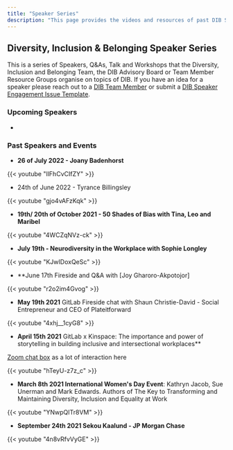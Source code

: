 ```yaml
---
title: "Speaker Series"
description: "This page provides the videos and resources of past DIB Speaker Series events and an active list of upcoming DIB Speaker Series talks"
---
```


## Diversity, Inclusion & Belonging Speaker Series

This is a series of Speakers, Q&As, Talk and Workshops that the Diversity, Inclusion and Belonging Team, the DIB Advisory Board or Team Member Resource Groups organise on topics of DIB. If you have an idea for a speaker please reach out to a [DIB Team Member](/handbook/company/culture/inclusion/#diversity-inclusion-and-belonging-team) or submit a [DIB Speaker Engagement Issue Template](https://gitlab.com/gitlab-com/people-group/dib-diversity-inclusion-and-belonging/diversity-and-inclusion/-/issues/new#).

### Upcoming Speakers

-

### Past Speakers and Events

- **26 of July 2022 - Joany Badenhorst**

{{< youtube "lIFhCvCIfZY" >}}

- 24th of June 2022 - Tyrance Billingsley

{{< youtube "gjo4vAFzKqk" >}}

- **19th/ 20th of October 2021 - 50 Shades of Bias with Tina, Leo and Maribel**

{{< youtube "4WCZqNVz-ck" >}}

- **July 19th - Neurodiversity in the Workplace with Sophie Longley**

{{< youtube "KJwIDoxQeSc" >}}

- **June 17th Fireside and Q&A with [Joy Gharoro-Akpotojor]

{{< youtube "r2o2im4Gvog" >}}

- **May 19th 2021** GitLab Fireside chat with Shaun Christie-David - Social Entrepreneur and CEO of Plateitforward

{{< youtube "4xhj__1cyG8" >}}

- **April 15th 2021** GitLab x Kinspace: The importance and power of storytelling in building inclusive and intersectional workplaces**

[Zoom chat box](https://docs.google.com/document/d/1HPDZn1xx2ilTiyU3vdk0bAQQHYud9FTToeRNefPA_MQ/edit) as a lot of interaction here

{{< youtube "hTeyU-z7z_c" >}}

- **March 8th 2021 International Women's Day Event**: Kathryn Jacob, Sue Unerman and Mark Edwards. Authors of The Key to Transforming and Maintaining Diversity, Inclusion and Equality at Work

{{< youtube "YNwpQITr8VM" >}}

- **September 24th 2021 Sekou Kaalund - JP Morgan Chase**

{{< youtube "4n8vRfvVyGE" >}}
